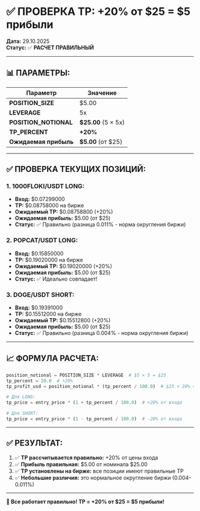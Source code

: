 # ✅ ПРОВЕРКА TP: +20% от $25 = $5 прибыли

**Дата:** 29.10.2025  
**Статус:** ✅ **РАСЧЕТ ПРАВИЛЬНЫЙ**

---

## 📊 **ПАРАМЕТРЫ:**

| Параметр | Значение |
|----------|----------|
| **POSITION_SIZE** | $5.00 |
| **LEVERAGE** | 5x |
| **POSITION_NOTIONAL** | **$25.00** (5 × 5x) |
| **TP_PERCENT** | **+20%** |
| **Ожидаемая прибыль** | **$5.00** (от $25) |

---

## ✅ **ПРОВЕРКА ТЕКУЩИХ ПОЗИЦИЙ:**

### **1. 1000FLOKI/USDT LONG:**
- **Вход:** $0.07299000
- **TP:** $0.08758000 на бирже
- **Ожидаемый TP:** $0.08758800 (+20%)
- **Ожидаемая прибыль:** $5.00 (от $25)
- **Статус:** ✅ Правильно (разница 0.011% - норма округления биржи)

### **2. POPCAT/USDT LONG:**
- **Вход:** $0.15850000
- **TP:** $0.19020000 на бирже
- **Ожидаемый TP:** $0.19020000 (+20%)
- **Ожидаемая прибыль:** $5.00 (от $25)
- **Статус:** ✅ Идеально совпадает!

### **3. DOGE/USDT SHORT:**
- **Вход:** $0.19391000
- **TP:** $0.15512000 на бирже
- **Ожидаемый TP:** $0.15512800 (+20%)
- **Ожидаемая прибыль:** $5.00 (от $25)
- **Статус:** ✅ Правильно (разница 0.004% - норма округления биржи)

---

## 📈 **ФОРМУЛА РАСЧЕТА:**

```python
position_notional = POSITION_SIZE * LEVERAGE  # $5 × 5 = $25
tp_percent = 20.0  # +20%
tp_profit_usd = position_notional * (tp_percent / 100.0)  # $25 × 20% = $5

# Для LONG:
tp_price = entry_price * (1 + tp_percent / 100.0)  # +20% от входа

# Для SHORT:
tp_price = entry_price * (1 - tp_percent / 100.0)  # -20% от входа
```

---

## ✅ **РЕЗУЛЬТАТ:**

1. ✅ **TP рассчитывается правильно:** +20% от цены входа
2. ✅ **Прибыль правильная:** $5.00 от номинала $25.00
3. ✅ **TP установлены на бирже:** все позиции имеют правильные TP
4. ✅ **Небольшие различия:** это нормальное округление биржи (0.004-0.011%)

---

**🎯 Все работает правильно! TP = +20% от $25 = $5 прибыли!**





